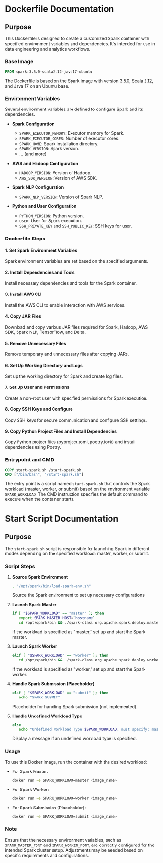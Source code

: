 # Dockerfile Documentation

## Purpose
This Dockerfile is designed to create a customized Spark container with specified environment variables and dependencies. It's intended for use in data engineering and analytics workflows.

### Base Image
```dockerfile
FROM spark:3.5.0-scala2.12-java17-ubuntu
```
The Dockerfile is based on the Spark image with version 3.5.0, Scala 2.12, and Java 17 on an Ubuntu base.

### Environment Variables
Several environment variables are defined to configure Spark and its dependencies.

- **Spark Configuration**
  - `SPARK_EXECUTOR_MEMORY`: Executor memory for Spark.
  - `SPARK_EXECUTOR_CORES`: Number of executor cores.
  - `SPARK_HOME`: Spark installation directory.
  - `SPARK_VERSION`: Spark version.
  - ... (and more)

- **AWS and Hadoop Configuration**
  - `HADOOP_VERSION`: Version of Hadoop.
  - `AWS_SDK_VERSION`: Version of AWS SDK.
  
- **Spark NLP Configuration**
  - `SPARK_NLP_VERSION`: Version of Spark NLP.

- **Python and User Configuration**
  - `PYTHON_VERSION`: Python version.
  - `USER`: User for Spark execution.
  - `SSH_PRIVATE_KEY` and `SSH_PUBLIC_KEY`: SSH keys for user.

### Dockerfile Steps

#### 1. Set Spark Environment Variables
Spark environment variables are set based on the specified arguments.

#### 2. Install Dependencies and Tools
Install necessary dependencies and tools for the Spark container.

#### 3. Install AWS CLI
Install the AWS CLI to enable interaction with AWS services.

#### 4. Copy JAR Files
Download and copy various JAR files required for Spark, Hadoop, AWS SDK, Spark NLP, TensorFlow, and Delta.

#### 5. Remove Unnecessary Files
Remove temporary and unnecessary files after copying JARs.

#### 6. Set Up Working Directory and Logs
Set up the working directory for Spark and create log files.

#### 7. Set Up User and Permissions
Create a non-root user with specified permissions for Spark execution.

#### 8. Copy SSH Keys and Configure
Copy SSH keys for secure communication and configure SSH settings.

#### 9. Copy Python Project Files and Install Dependencies
Copy Python project files (pyproject.toml, poetry.lock) and install dependencies using Poetry.

### Entrypoint and CMD
```dockerfile
COPY start-spark.sh /start-spark.sh
CMD ["/bin/bash", "/start-spark.sh"]
```
The entry point is a script named `start-spark.sh` that controls the Spark workload (master, worker, or submit) based on the environment variable `SPARK_WORKLOAD`. The CMD instruction specifies the default command to execute when the container starts.

# Start Script Documentation

## Purpose
The `start-spark.sh` script is responsible for launching Spark in different modes depending on the specified workload: master, worker, or submit.

### Script Steps

1. **Source Spark Environment**
   ```bash
   . "/opt/spark/bin/load-spark-env.sh"
   ```
   Source the Spark environment to set up necessary configurations.

2. **Launch Spark Master**
   ```bash
   if [ "$SPARK_WORKLOAD" == "master" ]; then
      export SPARK_MASTER_HOST=`hostname`
      cd /opt/spark/bin && ./spark-class org.apache.spark.deploy.master.Master --ip $SPARK_MASTER_HOST --port $SPARK_MASTER_PORT --webui-port $SPARK_MASTER_WEBUI_PORT >> $SPARK_MASTER_LOG
   ```

   If the workload is specified as "master," set up and start the Spark master.

3. **Launch Spark Worker**
   ```bash
   elif [ "$SPARK_WORKLOAD" == "worker" ]; then
      cd /opt/spark/bin && ./spark-class org.apache.spark.deploy.worker.Worker --webui-port $SPARK_WORKER_WEBUI_PORT $SPARK_MASTER >> $SPARK_WORKER_LOG
   ```

   If the workload is specified as "worker," set up and start the Spark worker.

4. **Handle Spark Submission (Placeholder)**
   ```bash
   elif [ "$SPARK_WORKLOAD" == "submit" ]; then
      echo "SPARK SUBMIT"
   ```

   Placeholder for handling Spark submission (not implemented).

5. **Handle Undefined Workload Type**
   ```bash
   else
      echo "Undefined Workload Type $SPARK_WORKLOAD, must specify: master, worker, submit"
   ```

   Display a message if an undefined workload type is specified.

### Usage
To use this Docker image, run the container with the desired workload:

- For Spark Master:
  ```bash
  docker run -e SPARK_WORKLOAD=master <image_name>
  ```

- For Spark Worker:
  ```bash
  docker run -e SPARK_WORKLOAD=worker <image_name>
  ```

- For Spark Submission (Placeholder):
  ```bash
  docker run -e SPARK_WORKLOAD=submit <image_name>
  ```

### Note
Ensure that the necessary environment variables, such as `SPARK_MASTER_PORT` and `SPARK_WORKER_PORT`, are correctly configured for the intended Spark cluster setup. Adjustments may be needed based on specific requirements and configurations.